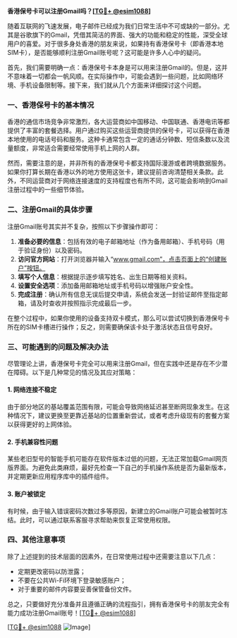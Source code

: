 **香港保号卡可以注册Gmail吗？[[TG💪+ @esim1088](https://t.me/s/esim1088)]**

随着互联网的飞速发展，电子邮件已经成为我们日常生活中不可或缺的一部分。尤其是谷歌旗下的Gmail，凭借其简洁的界面、强大的功能和稳定的性能，深受全球用户的喜爱。对于很多身处香港的朋友来说，如果持有香港保号卡（即香港本地SIM卡），是否能够顺利注册Gmail账号呢？这可能是许多人心中的疑问。

首先，我们需要明确一点：香港保号卡本身是可以用来注册Gmail的。但是，这并不意味着一切都会一帆风顺。在实际操作中，可能会遇到一些问题，比如网络环境、手机设备限制等。接下来，我们就从几个方面来详细探讨这个问题。

### 一、香港保号卡的基本情况

香港的通信市场竞争非常激烈，各大运营商如中国移动、中国联通、香港电讯等都提供了丰富的套餐选择。用户通过购买这些运营商提供的保号卡，可以获得在香港本地使用的电话号码和服务。这种卡通常包含一定的通话分钟数、短信条数以及流量额度，非常适合需要经常使用手机上网的人群。

然而，需要注意的是，并非所有的香港保号卡都支持国际漫游或者跨境数据服务。如果你打算长期在香港以外的地方使用这张卡，建议提前咨询清楚相关条款。此外，不同运营商对于网络连接速度的支持程度也有所不同，这可能会影响到Gmail注册过程中的一些细节体验。

### 二、注册Gmail的具体步骤

注册Gmail账号其实并不复杂，按照以下步骤操作即可：

1. **准备必要的信息**：包括有效的电子邮箱地址（作为备用邮箱）、手机号码（用于验证身份）以及密码。
2. **访问官方网站**：打开浏览器并输入“www.gmail.com”，点击页面上的“创建账户”按钮。
3. **填写个人信息**：根据提示逐步填写姓名、出生日期等相关资料。
4. **设置安全选项**：添加备用邮箱地址或手机号码以增强账户安全性。
5. **完成注册**：确认所有信息无误后提交申请，系统会发送一封验证邮件至指定邮箱，请及时查收并按照指示完成最后一步。

在整个过程中，如果你使用的设备支持双卡模式，那么可以尝试切换到香港保号卡所在的SIM卡槽进行操作；反之，则需要确保该卡处于激活状态且信号良好。

### 三、可能遇到的问题及解决办法

尽管理论上讲，香港保号卡完全可以用来注册Gmail，但在实践中还是存在不少潜在障碍。以下是几种常见的情况及其应对策略：

#### 1. 网络连接不稳定
由于部分地区的基站覆盖范围有限，可能会导致网络延迟甚至断网现象发生。在这种情况下，建议更换至更靠近基站的位置重新尝试，或者考虑升级现有的套餐方案以获得更好的上网体验。

#### 2. 手机兼容性问题
某些老旧型号的智能手机可能存在软件版本过低的问题，无法正常加载Gmail网页版界面。为避免此类麻烦，最好先检查一下自己的手机操作系统是否为最新版本，并定期更新应用程序库中的插件组件。

#### 3. 账户被锁定
有时候，由于输入错误密码次数过多等原因，新建立的Gmail账户可能会被暂时冻结。此时，可以通过联系客服寻求帮助来恢复正常使用权限。

### 四、其他注意事项

除了上述提到的技术层面的因素外，在日常使用过程中还需要注意以下几点：

- 定期更改密码以防泄露；
- 不要在公共Wi-Fi环境下登录敏感账户；
- 对于重要的邮件内容要妥善保管备份文件。

总之，只要做好充分准备并且遵循正确的流程指引，拥有香港保号卡的朋友完全有能力成功注册Gmail账号！[[TG💪+ @esim1088](https://t.me/s/esim1088)]

[[TG💪+ @esim1088](https://t.me/s/esim1088) ![Image](https://i.postimg.cc/4NQfJmqS/Snipaste-2025-05-13-00-14-12.png)]
